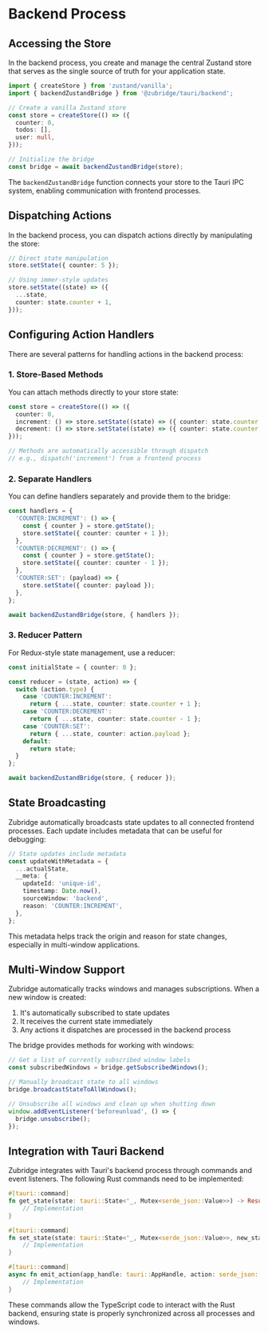 # Backend Process

## Accessing the Store

In the backend process, you create and manage the central Zustand store that serves as the single source of truth for your application state.

```typescript
import { createStore } from 'zustand/vanilla';
import { backendZustandBridge } from '@zubridge/tauri/backend';

// Create a vanilla Zustand store
const store = createStore(() => ({
  counter: 0,
  todos: [],
  user: null,
}));

// Initialize the bridge
const bridge = await backendZustandBridge(store);
```

The `backendZustandBridge` function connects your store to the Tauri IPC system, enabling communication with frontend processes.

## Dispatching Actions

In the backend process, you can dispatch actions directly by manipulating the store:

```typescript
// Direct state manipulation
store.setState({ counter: 5 });

// Using immer-style updates
store.setState((state) => ({
  ...state,
  counter: state.counter + 1,
}));
```

## Configuring Action Handlers

There are several patterns for handling actions in the backend process:

### 1. Store-Based Methods

You can attach methods directly to your store state:

```typescript
const store = createStore(() => ({
  counter: 0,
  increment: () => store.setState((state) => ({ counter: state.counter + 1 })),
  decrement: () => store.setState((state) => ({ counter: state.counter - 1 })),
}));

// Methods are automatically accessible through dispatch
// e.g., dispatch('increment') from a frontend process
```

### 2. Separate Handlers

You can define handlers separately and provide them to the bridge:

```typescript
const handlers = {
  'COUNTER:INCREMENT': () => {
    const { counter } = store.getState();
    store.setState({ counter: counter + 1 });
  },
  'COUNTER:DECREMENT': () => {
    const { counter } = store.getState();
    store.setState({ counter: counter - 1 });
  },
  'COUNTER:SET': (payload) => {
    store.setState({ counter: payload });
  },
};

await backendZustandBridge(store, { handlers });
```

### 3. Reducer Pattern

For Redux-style state management, use a reducer:

```typescript
const initialState = { counter: 0 };

const reducer = (state, action) => {
  switch (action.type) {
    case 'COUNTER:INCREMENT':
      return { ...state, counter: state.counter + 1 };
    case 'COUNTER:DECREMENT':
      return { ...state, counter: state.counter - 1 };
    case 'COUNTER:SET':
      return { ...state, counter: action.payload };
    default:
      return state;
  }
};

await backendZustandBridge(store, { reducer });
```

## State Broadcasting

Zubridge automatically broadcasts state updates to all connected frontend processes. Each update includes metadata that can be useful for debugging:

```typescript
// State updates include metadata
const updateWithMetadata = {
  ...actualState,
  __meta: {
    updateId: 'unique-id',
    timestamp: Date.now(),
    sourceWindow: 'backend',
    reason: 'COUNTER:INCREMENT',
  },
};
```

This metadata helps track the origin and reason for state changes, especially in multi-window applications.

## Multi-Window Support

Zubridge automatically tracks windows and manages subscriptions. When a new window is created:

1. It's automatically subscribed to state updates
2. It receives the current state immediately
3. Any actions it dispatches are processed in the backend process

The bridge provides methods for working with windows:

```typescript
// Get a list of currently subscribed window labels
const subscribedWindows = bridge.getSubscribedWindows();

// Manually broadcast state to all windows
bridge.broadcastStateToAllWindows();

// Unsubscribe all windows and clean up when shutting down
window.addEventListener('beforeunload', () => {
  bridge.unsubscribe();
});
```

## Integration with Tauri Backend

Zubridge integrates with Tauri's backend process through commands and event listeners. The following Rust commands need to be implemented:

```rust
#[tauri::command]
fn get_state(state: tauri::State<'_, Mutex<serde_json::Value>>) -> Result<serde_json::Value, String> {
    // Implementation
}

#[tauri::command]
fn set_state(state: tauri::State<'_, Mutex<serde_json::Value>>, new_state: serde_json::Value) -> Result<(), String> {
    // Implementation
}

#[tauri::command]
async fn emit_action(app_handle: tauri::AppHandle, action: serde_json::Value) -> Result<(), String> {
    // Implementation
}
```

These commands allow the TypeScript code to interact with the Rust backend, ensuring state is properly synchronized across all processes and windows.
